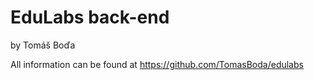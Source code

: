 # EduLabs back-end
by Tomáš Boďa


All information can be found at https://github.com/TomasBoda/edulabs
